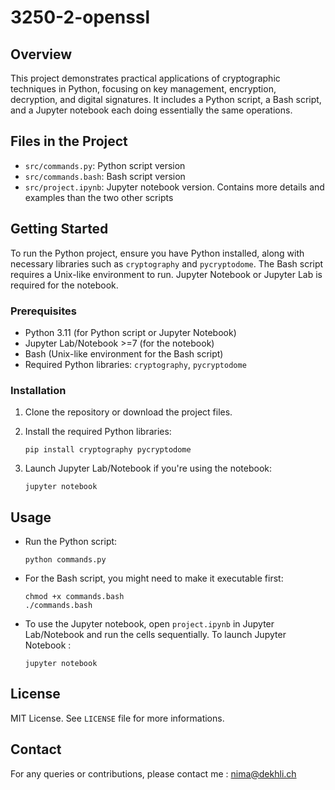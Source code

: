 # 3250-2-openssl

## Overview

This project demonstrates practical applications of cryptographic techniques in Python, focusing on key management, encryption, decryption, and digital signatures. It includes a Python script, a Bash script, and a Jupyter notebook each doing essentially the same operations. 

## Files in the Project

- `src/commands.py`: Python script version 
- `src/commands.bash`: Bash script version
- `src/project.ipynb`: Jupyter notebook version. Contains more details and examples than the two other scripts

## Getting Started

To run the Python project, ensure you have Python installed, along with necessary libraries such as `cryptography` and `pycryptodome`. The Bash script requires a Unix-like environment to run. Jupyter Notebook or Jupyter Lab is required for the notebook.

### Prerequisites

- Python 3.11 (for Python script or Jupyter Notebook)
- Jupyter Lab/Notebook >=7 (for the notebook)
- Bash (Unix-like environment for the Bash script)
- Required Python libraries: `cryptography`, `pycryptodome` 

### Installation

1. Clone the repository or download the project files.

2. Install the required Python libraries:

   ```
   pip install cryptography pycryptodome
   ```

3. Launch Jupyter Lab/Notebook if you're using the notebook:

   ```
   jupyter notebook
   ```

## Usage

- Run the Python script:

  ```
  python commands.py
  ```

- For the Bash script, you might need to make it executable first:

  ```
  chmod +x commands.bash
  ./commands.bash
  ```

- To use the Jupyter notebook, open `project.ipynb` in Jupyter Lab/Notebook and run the cells sequentially. To launch Jupyter Notebook : 
  ```
  jupyter notebook
  ```

## License

MIT License. See `LICENSE` file for more informations. 

## Contact

For any queries or contributions, please contact me : nima@dekhli.ch 